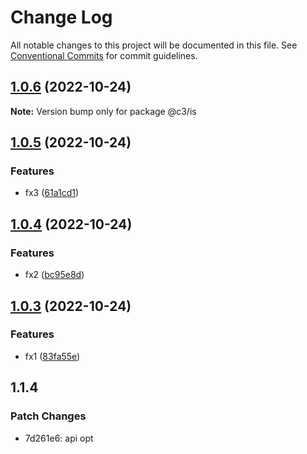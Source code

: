 # Change Log

All notable changes to this project will be documented in this file. See [Conventional Commits](https://conventionalcommits.org) for commit guidelines.

## [1.0.6](https://github.com/che3vinci/c3/compare/@c3/is@1.0.5...@c3/is@1.0.6) (2022-10-24)

**Note:** Version bump only for package @c3/is

## [1.0.5](https://github.com/che3vinci/c3/compare/@c3/is@1.0.4...@c3/is@1.0.5) (2022-10-24)

### Features

- fx3 ([61a1cd1](https://github.com/che3vinci/c3/commit/61a1cd17d790e1e559ac366bbbfae0e219c06b61))

## [1.0.4](https://github.com/che3vinci/c3/compare/@c3/is@1.0.3...@c3/is@1.0.4) (2022-10-24)

### Features

- fx2 ([bc95e8d](https://github.com/che3vinci/c3/commit/bc95e8d6af271e0f0aa7f85524499c6db995772a))

## [1.0.3](https://github.com/che3vinci/c3/compare/@c3/is@1.0.2...@c3/is@1.0.3) (2022-10-24)

### Features

- fx1 ([83fa55e](https://github.com/che3vinci/c3/commit/83fa55e9299611c5ab77fffab8b0c6a7e4e88d64))

## 1.1.4

### Patch Changes

- 7d261e6: api opt
